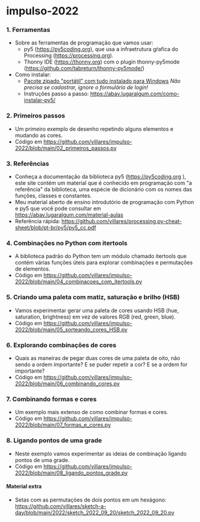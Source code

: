 # impulso-2022

### 1. Ferramentas

- Sobre as ferramentas de programação que vamos usar:
    - py5 (https://py5coding.org), que usa a infraetrutura gŕafica do Processing (https://processing.org).
    - Thonny IDE (https://thonny.org) com o plugin thonny-py5mode (https://github.com/tabreturn/thonny-py5mode/)
- Como instalar:
    - [Pacote zipado "portátil" com tudo instalado para Windows](https://www.dropbox.com/s/3ue4cx3yf372teg/thonny-4-with-py5-windows-portable.zip) *Não precisa se cadastrar, ignore o formulário de login!*
    - Instruções passo a passo: https://abav.lugaralgum.com/como-instalar-py5/ 

### 2. Primeiros passos

- Um primeiro exemplo de desenho repetindo alguns elementos e mudando as cores.
- Código em https://github.com/villares/impulso-2022/blob/main/02_primeiros_passos.py 

### 3. Referências

- Conheça a documentação da biblioteca py5 (https://py5coding.org ), este site contém um material que é conhecido em programação com "a referência" da biblioteca, uma espécie de dicionário com os nomes das funções, classes e constantes.
- Meu material aberto de ensino introdutório de programação com Python e py5 que você pode consultar em https://abav.lugaralgum.com/material-aulas
- Referẽncia rápida: https://github.com/villares/processing.py-cheat-sheet/blob/pt-br/py5/py5_cc.pdf

### 4. Combinações no Python com itertools

- A biblioteca padrão do Python tem um módulo chamado itertools  que contém várias funções úteis para explorar combinações e permutações de elementos.
- Código em https://github.com/villares/impulso-2022/blob/main/04_combinacoes_com_itertools.py 

### 5. Criando uma paleta com matiz, saturação e brilho (HSB)

- Vamos experimentar gerar uma paleta de cores usando HSB (hue, saturation, brightness) em vez de valores RGB (red, green, blue). 
- Código em https://github.com/villares/impulso-2022/blob/main/05_sorteando_cores_HSB.py 

### 6. Explorando combinações de cores 

- Quais as maneiras de pegar duas cores de uma paleta de oito, não sendo a ordem importante? E se puder repetir a cor? E se a ordem for importante? 
- Código em  https://github.com/villares/impulso-2022/blob/main/06_combinando_cores.py 

### 7. Combinando formas e cores 

- Um exemplo mais extenso de como combinar formas e cores.
- Código em https://github.com/villares/impulso-2022/blob/main/07_formas_e_cores.py 

### 8. Ligando pontos de uma grade

- Neste exemplo vamos experimentar as ideias de combinação ligando pontos de uma grade.
- Código em https://github.com/villares/impulso-2022/blob/main/08_ligando_pontos_grade.py 

#### Material extra

- Setas com as permutações de dois pontos em um hexágono: https://github.com/villares/sketch-a-day/blob/main/2022/sketch_2022_09_20/sketch_2022_09_20.py 

